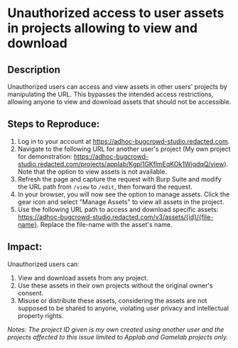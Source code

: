# Unauthorized access to user assets in projects allowing to view and download

## Description

Unauthorized users can access and view assets in other users' projects by manipulating the URL. This bypasses the intended access restrictions, allowing anyone to view and download assets that should not be accessible.

## Steps to Reproduce:

1. Log in to your account at https://adhoc-bugcrowd-studio.redacted.com.
2. Navigate to the following URL for another user's project (My own project for demonstration: https://adhoc-bugcrowd-studio.redacted.com/projects/applab/Kgpl1GKflmEqKOk1WjqdqQ/view). Note that the option to view assets is not available.
3. Refresh the page and capture the request with Burp Suite and modify the URL path from `/view` to `/edit`, then forward the request.
4. In your browser, you will now see the option to manage assets. Click the gear icon and select "Manage Assets" to view all assets in the project.
5. Use the following URL path to access and download specific assets: https://adhoc-bugcrowd-studio.redacted.com/v3/assets/{id}/{file-name}. Replace the file-name with the asset's name.

## Impact:
Unauthorized users can:
1. View and download assets from any project.
2. Use these assets in their own projects without the original owner's consent.
3. Misuse or distribute these assets, considering the assets are not supposed to be shared to anyone, violating user privacy and intellectual property rights.

*Notes: The project ID given is my own created using another user and the projects affected to this issue limited to Applab and Gamelab projects only.*
